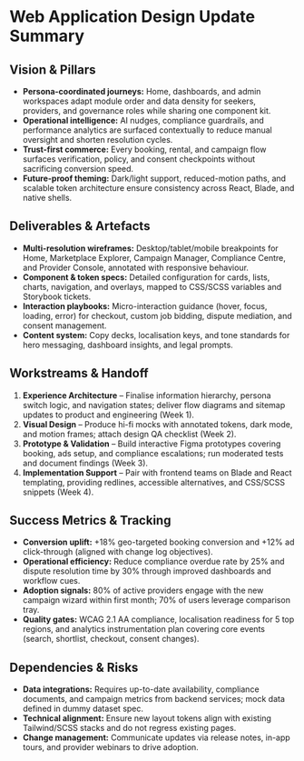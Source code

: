 # Web Application Design Update Summary

## Vision & Pillars
- **Persona-coordinated journeys:** Home, dashboards, and admin workspaces adapt module order and data density for seekers, providers, and governance roles while sharing one component kit.
- **Operational intelligence:** AI nudges, compliance guardrails, and performance analytics are surfaced contextually to reduce manual oversight and shorten resolution cycles.
- **Trust-first commerce:** Every booking, rental, and campaign flow surfaces verification, policy, and consent checkpoints without sacrificing conversion speed.
- **Future-proof theming:** Dark/light support, reduced-motion paths, and scalable token architecture ensure consistency across React, Blade, and native shells.

## Deliverables & Artefacts
- **Multi-resolution wireframes:** Desktop/tablet/mobile breakpoints for Home, Marketplace Explorer, Campaign Manager, Compliance Centre, and Provider Console, annotated with responsive behaviour.
- **Component & token specs:** Detailed configuration for cards, lists, charts, navigation, and overlays, mapped to CSS/SCSS variables and Storybook tickets.
- **Interaction playbooks:** Micro-interaction guidance (hover, focus, loading, error) for checkout, custom job bidding, dispute mediation, and consent management.
- **Content system:** Copy decks, localisation keys, and tone standards for hero messaging, dashboard insights, and legal prompts.

## Workstreams & Handoff
1. **Experience Architecture** – Finalise information hierarchy, persona switch logic, and navigation states; deliver flow diagrams and sitemap updates to product and engineering (Week 1).
2. **Visual Design** – Produce hi-fi mocks with annotated tokens, dark mode, and motion frames; attach design QA checklist (Week 2).
3. **Prototype & Validation** – Build interactive Figma prototypes covering booking, ads setup, and compliance escalations; run moderated tests and document findings (Week 3).
4. **Implementation Support** – Pair with frontend teams on Blade and React templating, providing redlines, accessible alternatives, and CSS/SCSS snippets (Week 4).

## Success Metrics & Tracking
- **Conversion uplift:** +18% geo-targeted booking conversion and +12% ad click-through (aligned with change log objectives).
- **Operational efficiency:** Reduce compliance overdue rate by 25% and dispute resolution time by 30% through improved dashboards and workflow cues.
- **Adoption signals:** 80% of active providers engage with the new campaign wizard within first month; 70% of users leverage comparison tray.
- **Quality gates:** WCAG 2.1 AA compliance, localisation readiness for 5 top regions, and analytics instrumentation plan covering core events (search, shortlist, checkout, consent changes).

## Dependencies & Risks
- **Data integrations:** Requires up-to-date availability, compliance documents, and campaign metrics from backend services; mock data defined in dummy dataset spec.
- **Technical alignment:** Ensure new layout tokens align with existing Tailwind/SCSS stacks and do not regress existing pages.
- **Change management:** Communicate updates via release notes, in-app tours, and provider webinars to drive adoption.
